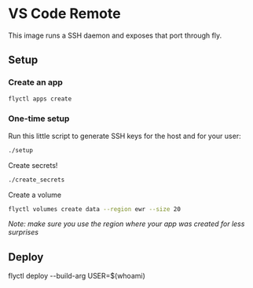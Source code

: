 # VS Code Remote

This image runs a SSH daemon and exposes that port through fly.

## Setup

### Create an app

```bash
flyctl apps create
```

### One-time setup

Run this little script to generate SSH keys for the host and for your user:

```bash
./setup
```

Create secrets!

```bash
./create_secrets
```

Create a volume

```bash
flyctl volumes create data --region ewr --size 20
```

_Note: make sure you use the region where your app was created for less surprises_

## Deploy

flyctl deploy --build-arg USER=$(whoami)